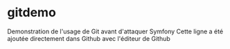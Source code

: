 # gitdemo
Demonstration de l'usage de Git avant d'attaquer Symfony
Cette ligne a été ajoutée directement dans Github avec l'éditeur de Github
